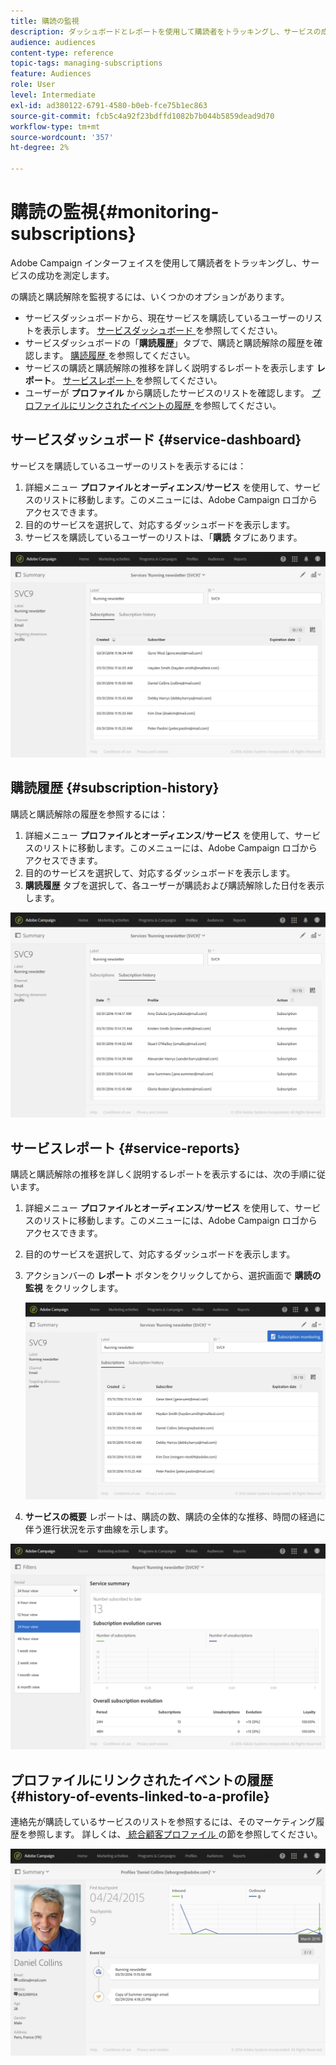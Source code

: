 ```yaml
---
title: 購読の監視
description: ダッシュボードとレポートを使用して購読者をトラッキングし、サービスの成功を測定する方法について説明します。
audience: audiences
content-type: reference
topic-tags: managing-subscriptions
feature: Audiences
role: User
level: Intermediate
exl-id: ad380122-6791-4580-b0eb-fce75b1ec863
source-git-commit: fcb5c4a92f23bdffd1082b7b044b5859dead9d70
workflow-type: tm+mt
source-wordcount: '357'
ht-degree: 2%

---
```


# 購読の監視{#monitoring-subscriptions}

Adobe Campaign インターフェイスを使用して購読者をトラッキングし、サービスの成功を測定します。

の購読と購読解除を監視するには、いくつかのオプションがあります。

* サービスダッシュボードから、現在サービスを購読しているユーザーのリストを表示します。 [ サービスダッシュボード ](#service-dashboard) を参照してください。
* サービスダッシュボードの「**購読履歴**」タブで、購読と購読解除の履歴を確認します。 [ 購読履歴 ](#subscription-history) を参照してください。
* サービスの購読と購読解除の推移を詳しく説明するレポートを表示します **レポート**。 [ サービスレポート ](#service-reports) を参照してください。
* ユーザーが **プロファイル** から購読したサービスのリストを確認します。 [ プロファイルにリンクされたイベントの履歴 ](#history-of-events-linked-to-a-profile) を参照してください。

## サービスダッシュボード {#service-dashboard}

サービスを購読しているユーザーのリストを表示するには：

1. 詳細メニュー **プロファイルとオーディエンス**/**サービス** を使用して、サービスのリストに移動します。このメニューには、Adobe Campaign ロゴからアクセスできます。
1. 目的のサービスを選択して、対応するダッシュボードを表示します。
1. サービスを購読しているユーザーのリストは、「**購読** タブにあります。

![](assets/lp_monitoring_subscriptions_1.png)

## 購読履歴 {#subscription-history}

購読と購読解除の履歴を参照するには：

1. 詳細メニュー **プロファイルとオーディエンス**/**サービス** を使用して、サービスのリストに移動します。このメニューには、Adobe Campaign ロゴからアクセスできます。
1. 目的のサービスを選択して、対応するダッシュボードを表示します。
1. **購読履歴** タブを選択して、各ユーザーが購読および購読解除した日付を表示します。

![](assets/lp_monitoring_subscriptions_2.png)

## サービスレポート {#service-reports}

購読と購読解除の推移を詳しく説明するレポートを表示するには、次の手順に従います。

1. 詳細メニュー **プロファイルとオーディエンス**/**サービス** を使用して、サービスのリストに移動します。このメニューには、Adobe Campaign ロゴからアクセスできます。
1. 目的のサービスを選択して、対応するダッシュボードを表示します。
1. アクションバーの **レポート** ボタンをクリックしてから、選択画面で **購読の監視** をクリックします。

   ![](assets/lp_monitoring_subscriptions_3.png)

1. **サービスの概要** レポートは、購読の数、購読の全体的な推移、時間の経過に伴う進行状況を示す曲線を示します。

![](assets/lp_monitoring_subscriptions_4.png)

## プロファイルにリンクされたイベントの履歴 {#history-of-events-linked-to-a-profile}

連絡先が購読しているサービスのリストを参照するには、そのマーケティング履歴を参照します。 詳しくは、[ 統合顧客プロファイル ](../../audiences/using/integrated-customer-profile.md) の節を参照してください。

![](assets/lp_monitoring_subscriptions_5.png)
